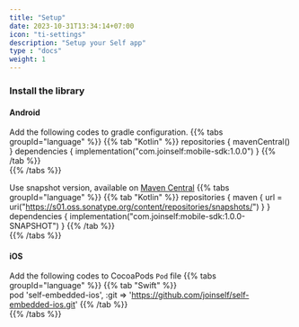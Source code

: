 ```yaml
---
title: "Setup"
date: 2023-10-31T13:34:14+07:00
icon: "ti-settings"
description: "Setup your Self app"
type : "docs"
weight: 1
---
```


### Install the library
#### Android
Add the following codes to gradle configuration.
{{% tabs groupId="language" %}}
    {{% tab "Kotlin" %}}
    repositories {
	  mavenCentral()
	}
	dependencies {
	  implementation("com.joinself:mobile-sdk:1.0.0")
	}
    {{% /tab %}}    
{{% /tabs %}}

Use snapshot version, available on [Maven Central](https://s01.oss.sonatype.org/content/repositories/snapshots/com/joinself/)
{{% tabs groupId="language" %}}
    {{% tab "Kotlin" %}}
    repositories {
	  maven { url = uri("https://s01.oss.sonatype.org/content/repositories/snapshots/") }
	}
	dependencies {
	  implementation("com.joinself:mobile-sdk:1.0.0-SNAPSHOT")
	}
    {{% /tab %}}    
{{% /tabs %}}



#### iOS
Add the following codes to CocoaPods `Pod` file
{{% tabs groupId="language" %}}
    {{% tab "Swift" %}}      
      pod 'self-embedded-ios', :git => 'https://github.com/joinself/self-embedded-ios.git'
    {{% /tab %}}    
{{% /tabs %}}
